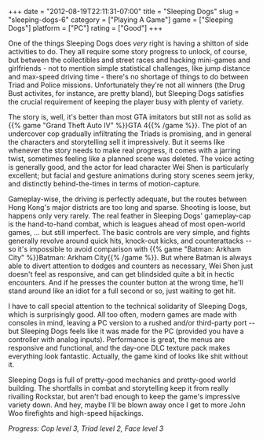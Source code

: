 +++
date = "2012-08-19T22:11:31-07:00"
title = "Sleeping Dogs"
slug = "sleeping-dogs-6"
category = ["Playing A Game"]
game = ["Sleeping Dogs"]
platform = ["PC"]
rating = ["Good"]
+++

One of the things Sleeping Dogs does <i>very</i> right is having a shitton of side activities to do.  They all require some story progress to unlock, of course, but between the collectibles and street races and hacking mini-games and girlfriends - not to mention simple statistical challenges, like jump distance and max-speed driving time - there's no shortage of things to do between Triad and Police missions.  Unfortunately they're not all winners (the Drug Bust activites, for instance, are pretty bland), but Sleeping Dogs satisfies the crucial requirement of keeping the player busy with plenty of variety.

The story is, well, it's better than most GTA imitators but still not as solid as {{% game "Grand Theft Auto IV" %}}GTA 4{{% /game %}}.  The plot of an undercover cop gradually infiltrating the Triads is promising, and in general the characters and storytelling sell it impressively.  But it seems like whenever the story needs to make real progress, it comes with a jarring twist, sometimes feeling like a planned scene was deleted.  The voice acting is generally good, and the actor for lead character Wei Shen is particularly excellent; but facial and gesture animations during story scenes seem jerky, and distinctly behind-the-times in terms of motion-capture.

Gameplay-wise, the driving is perfectly adequate, but the routes between Hong Kong's major districts are too long and sparse.  Shooting is loose, but happens only very rarely.  The real feather in Sleeping Dogs' gameplay-cap is the hand-to-hand combat, which is leagues ahead of most open-world games, ... but still imperfect.  The basic controls are very simple, and fights generally revolve around quick hits, knock-out kicks, and counterattacks -- so it's impossible to avoid comparison with {{% game "Batman: Arkham City" %}}Batman: Arkham City{{% /game %}}.  But where Batman is always able to divert attention to dodges and counters as necessary, Wei Shen just doesn't feel as responsive, and can get blindsided quite a bit in hectic encounters.  And if he presses the counter button at the wrong time, he'll stand around like an idiot for a full second or so, just waiting to get hit.

I have to call special attention to the technical solidarity of Sleeping Dogs, which is surprisingly good.  All too often, modern games are made with consoles in mind, leaving a PC version to a rushed and/or third-party port -- but Sleeping Dogs feels like it was made for the PC (provided you have a controller with analog inputs).  Performance is great, the menus are responsive and functional, and the day-one DLC texture pack makes everything look fantastic.  Actually, the game kind of looks like shit without it.

Sleeping Dogs is full of pretty-good mechanics and pretty-good world building.  The shortfalls in combat and storytelling keep it from really rivalling Rockstar, but aren't bad enough to keep the game's impressive variety down.  And hey, maybe I'll be blown away once I get to more John Woo firefights and high-speed hijackings.

<i>Progress: Cop level 3, Triad level 2, Face level 3</i>